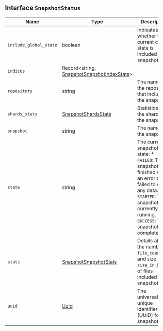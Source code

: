 ## Interface `SnapshotStatus`

| Name | Type | Description |
| - | - | - |
| `include_global_state` | boolean | Indicates whether the current cluster state is included in the snapshot. |
| `indices` | Record<string, [SnapshotSnapshotIndexStats](./SnapshotSnapshotIndexStats.md)> | &nbsp; |
| `repository` | string | The name of the repository that includes the snapshot. |
| `shards_stats` | [SnapshotShardsStats](./SnapshotShardsStats.md) | Statistics for the shards in the snapshot. |
| `snapshot` | string | The name of the snapshot. |
| `state` | string | The current snapshot state: * `FAILED`: The snapshot finished with an error and failed to store any data. * `STARTED`: The snapshot is currently running. * `SUCCESS`: The snapshot completed. |
| `stats` | [SnapshotSnapshotStats](./SnapshotSnapshotStats.md) | Details about the number ( `file_count`) and size ( `size_in_bytes`) of files included in the snapshot. |
| `uuid` | [Uuid](./Uuid.md) | The universally unique identifier (UUID) for the snapshot. |
